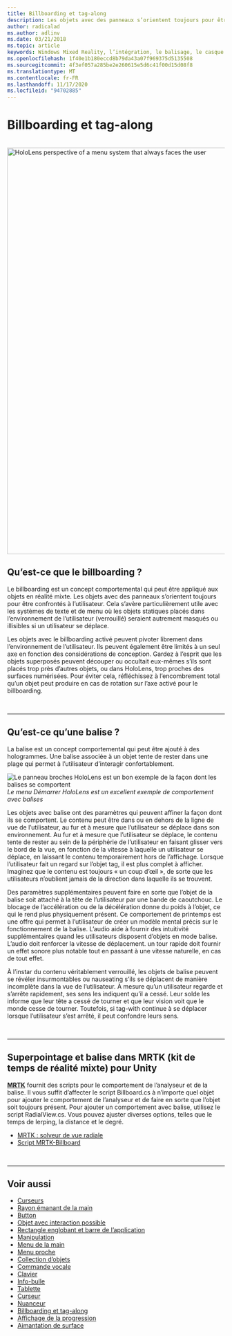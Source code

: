```yaml
---
title: Billboarding et tag-along
description: Les objets avec des panneaux s’orientent toujours pour être confrontés à l’utilisateur.
author: radicalad
ms.author: adlinv
ms.date: 03/21/2018
ms.topic: article
keywords: Windows Mixed Reality, l’intégration, le balisage, le casque de réalité mixte, le casque de réalité mixte, le casque de réalité virtuelle, HoloLens, MRTK, le kit de temps de réalité mixte
ms.openlocfilehash: 1f40e1b180eccd8b79da43a07f969375d5135508
ms.sourcegitcommit: 4f3ef057a285be2e260615e5d6c41f00d15d08f8
ms.translationtype: MT
ms.contentlocale: fr-FR
ms.lasthandoff: 11/17/2020
ms.locfileid: "94702885"
---
```

# <a name="billboarding-and-tag-along"></a>Billboarding et tag-along

<br>

<img src="images/MRTK_TagAlong.gif" alt="HoloLens perspective of a menu system that always faces the user" width="940px">
<br>

## <a name="what-is-billboarding"></a>Qu’est-ce que le billboarding ?

Le billboarding est un concept comportemental qui peut être appliqué aux objets en réalité mixte. Les objets avec des panneaux s’orientent toujours pour être confrontés à l’utilisateur. Cela s’avère particulièrement utile avec les systèmes de texte et de menu où les objets statiques placés dans l’environnement de l’utilisateur (verrouillé) seraient autrement masqués ou illisibles si un utilisateur se déplace.

Les objets avec le billboarding activé peuvent pivoter librement dans l’environnement de l’utilisateur. Ils peuvent également être limités à un seul axe en fonction des considérations de conception. Gardez à l’esprit que les objets superposés peuvent découper ou occultait eux-mêmes s’ils sont placés trop près d’autres objets, ou dans HoloLens, trop proches des surfaces numérisées. Pour éviter cela, réfléchissez à l’encombrement total qu’un objet peut produire en cas de rotation sur l’axe activé pour le billboarding.

<br>

---
## <a name="what-is-a-tag-along"></a>Qu’est-ce qu’une balise ?

La balise est un concept comportemental qui peut être ajouté à des hologrammes. Une balise associée à un objet tente de rester dans une plage qui permet à l’utilisateur d’interagir confortablement.

![Le panneau broches HoloLens est un bon exemple de la façon dont les balises se comportent](images/tagalong-1000px.jpg)<br>
*Le menu Démarrer HoloLens est un excellent exemple de comportement avec balises*

Les objets avec balise ont des paramètres qui peuvent affiner la façon dont ils se comportent. Le contenu peut être dans ou en dehors de la ligne de vue de l’utilisateur, au fur et à mesure que l’utilisateur se déplace dans son environnement. Au fur et à mesure que l’utilisateur se déplace, le contenu tente de rester au sein de la périphérie de l’utilisateur en faisant glisser vers le bord de la vue, en fonction de la vitesse à laquelle un utilisateur se déplace, en laissant le contenu temporairement hors de l’affichage. Lorsque l’utilisateur fait un regard sur l’objet tag, il est plus complet à afficher. Imaginez que le contenu est toujours « un coup d’œil », de sorte que les utilisateurs n’oublient jamais de la direction dans laquelle ils se trouvent.

Des paramètres supplémentaires peuvent faire en sorte que l’objet de la balise soit attaché à la tête de l’utilisateur par une bande de caoutchouc. Le blocage de l’accélération ou de la décélération donne du poids à l’objet, ce qui le rend plus physiquement présent. Ce comportement de printemps est une offre qui permet à l’utilisateur de créer un modèle mental précis sur le fonctionnement de la balise. L’audio aide à fournir des intuitivité supplémentaires quand les utilisateurs disposent d’objets en mode balise. L’audio doit renforcer la vitesse de déplacement. un tour rapide doit fournir un effet sonore plus notable tout en passant à une vitesse naturelle, en cas de tout effet.

À l’instar du contenu véritablement verrouillé, les objets de balise peuvent se révéler insurmontables ou nauseating s’ils se déplacent de manière incomplète dans la vue de l’utilisateur. À mesure qu’un utilisateur regarde et s’arrête rapidement, ses sens les indiquent qu’il a cessé. Leur solde les informe que leur tête a cessé de tourner et que leur vision voit que le monde cesse de tourner. Toutefois, si tag-with continue à se déplacer lorsque l’utilisateur s’est arrêté, il peut confondre leurs sens.

<br>

---

## <a name="billboarding-and-tag-along-in-mrtk-mixed-reality-toolkit-for-unity"></a>Superpointage et balise dans MRTK (kit de temps de réalité mixte) pour Unity
**[MRTK](https://github.com/Microsoft/MixedRealityToolkit-Unity)** fournit des scripts pour le comportement de l’analyseur et de la balise. Il vous suffit d’affecter le script Billboard.cs à n’importe quel objet pour ajouter le comportement de l’analyseur et de faire en sorte que l’objet soit toujours présent. Pour ajouter un comportement avec balise, utilisez le script RadialView.cs. Vous pouvez ajuster diverses options, telles que le temps de lerping, la distance et le degré.

* [MRTK : solveur de vue radiale](https://microsoft.github.io/MixedRealityToolkit-Unity/Documentation/README_Solver.html#radialview)
* [Script MRTK-Billboard](https://github.com/microsoft/MixedRealityToolkit-Unity/blob/mrtk_release/Assets/MixedRealityToolkit.SDK/Features/UX/Scripts/Utilities/Billboard.cs)


<br>

---

## <a name="see-also"></a>Voir aussi

* [Curseurs](cursors.md)
* [Rayon émanant de la main](point-and-commit.md)
* [Button](button.md)
* [Objet avec interaction possible](interactable-object.md)
* [Rectangle englobant et barre de l’application](app-bar-and-bounding-box.md)
* [Manipulation](direct-manipulation.md)
* [Menu de la main](hand-menu.md)
* [Menu proche](near-menu.md)
* [Collection d’objets](object-collection.md)
* [Commande vocale](voice-input.md)
* [Clavier](keyboard.md)
* [Info-bulle](tooltip.md)
* [Tablette](slate.md)
* [Curseur](slider.md)
* [Nuanceur](shader.md)
* [Billboarding et tag-along](billboarding-and-tag-along.md)
* [Affichage de la progression](progress.md)
* [Aimantation de surface](surface-magnetism.md)
